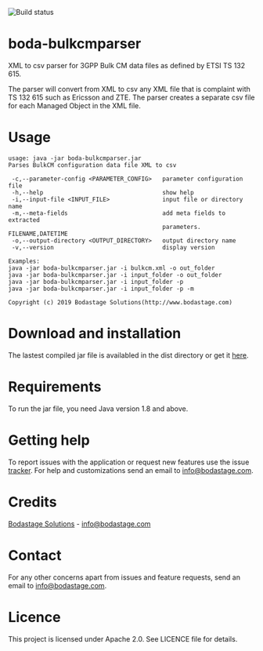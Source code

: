 ![Build status](https://travis-ci.org/bodastage/boda-bulkcmparser.svg?branch=master)

# boda-bulkcmparser
XML to csv parser for 3GPP Bulk CM data files as defined by ETSI TS 132 615.

The parser will convert from XML to csv any XML file that is complaint with TS 132 615 such as Ericsson and ZTE. The parser creates a separate csv file for each Managed Object in the XML file.

# Usage
```
usage: java -jar boda-bulkcmparser.jar
Parses BulkCM configuration data file XML to csv

 -c,--parameter-config <PARAMETER_CONFIG>   parameter configuration file
 -h,--help                                  show help
 -i,--input-file <INPUT_FILE>               input file or directory name
 -m,--meta-fields                           add meta fields to extracted
                                            parameters. FILENAME,DATETIME
 -o,--output-directory <OUTPUT_DIRECTORY>   output directory name
 -v,--version                               display version

Examples:
java -jar boda-bulkcmparser.jar -i bulkcm.xml -o out_folder
java -jar boda-bulkcmparser.jar -i input_folder -o out_folder
java -jar boda-bulkcmparser.jar -i input_folder -p
java -jar boda-bulkcmparser.jar -i input_folder -p -m

Copyright (c) 2019 Bodastage Solutions(http://www.bodastage.com)
```

# Download and installation
The lastest compiled jar file is availabled in the dist directory or get it [here](https://github.com/bodastage/boda-bulkcmparser/blob/master/dist/boda-bulkcmparser.jar?raw=true).

# Requirements
To run the jar file, you need Java version 1.8 and above.

# Getting help
To report issues with the application or request new features use the issue [tracker](https://github.com/boda-stage/boda-bulkcmparser/issues). For help and customizations send an email to info@bodastage.com.

# Credits
[Bodastage Solutions](http://www.bodastage.com) - info@bodastage.com

# Contact
For any other concerns apart from issues and feature requests, send an email to info@bodastage.com.

# Licence
This project is licensed under Apache 2.0. See LICENCE file for details.

